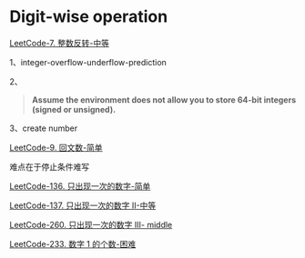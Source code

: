 # Digit-wise operation



[LeetCode-7. 整数反转-中等](https://leetcode.cn/problems/reverse-integer/) 

1、integer-overflow-underflow-prediction

2、

> **Assume the environment does not allow you to store 64-bit integers (signed or unsigned).**

3、create number

[LeetCode-9. 回文数-简单](https://leetcode.cn/problems/palindrome-number/) 

难点在于停止条件难写

[LeetCode-136. 只出现一次的数字-简单](https://leetcode.cn/problems/single-number/) 

[LeetCode-137. 只出现一次的数字 II-中等](https://leetcode.cn/problems/single-number-ii/) 

[LeetCode-260. 只出现一次的数字 III- middle](https://leetcode.cn/problems/single-number-iii/) 

[LeetCode-233. 数字 1 的个数-困难](https://leetcode.cn/problems/number-of-digit-one/) 

